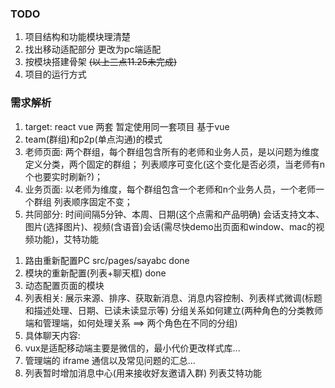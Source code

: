 ### TODO
1. 项目结构和功能模块理清楚
2. 找出移动适配部分 更改为pc端适配
3. 按模块搭建骨架
~~(以上三点11.25未完成)~~
4. 项目的运行方式

### 需求解析
1. target: react  vue 两套 暂定使用同一套项目 基于vue
2. team(群组)和p2p(单点沟通)的模式
3. 老师页面: 两个群组，每个群组包含所有的老师和业务人员，是以问题为维度定义分类，两个固定的群组；
            列表顺序可变化(这个变化是否必须，当老师有n个也要实时刷新?)；
4. 业务页面: 以老师为维度，每个群组包含一个老师和n个业务人员，一个老师一个群组
            列表顺序固定不变；
5. 共同部分: 时间间隔5分钟、本周、日期(这个点需和产品明确)
            会话支持文本、图片(选择图片)、视频(含语音)会话(需尽快demo出页面和window、mac的视频功能)，艾特功能


<!-- 11.26工作进度 -->
1. 路由重新配置PC src/pages/sayabc  done
2. 模块的重新配置(列表+聊天框)  done
3. 动态配置页面的模块
4. 列表相关: 展示来源、排序、获取新消息、消息内容控制、列表样式微调(标题和描述处理、日期、已读未读显示等)
   分组关系如何建立(两种角色的分类教师端和管理端，如何处理关系 ==> 两个角色在不同的分组)
5. 具体聊天内容:
6. vux是适配移动端主要是微信的，最小代价更改样式库...
7. 管理端的 iframe 通信以及常见问题的汇总...
8. 列表暂时增加消息中心(用来接收好友邀请入群) 列表艾特功能